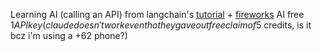 Learning AI (calling an API) from langchain's [tutorial](https://js.langchain.com/v0.2/docs/tutorials/llm_chain#using-language-models) + [fireworks](https://fireworks.ai/) AI free $1 API key
(claude doesn't work even tho they gave out free claim of 5$ credits, is it bcz i'm using a +62 phone?)
